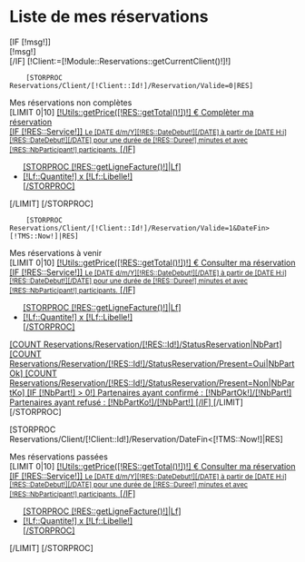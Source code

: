 <h1>Liste de mes réservations</h1>
[IF [!msg!]]
    <div class="alert alert-[!action!]">[!msg!]</div>
[/IF]
[!Client:=[!Module::Reservations::getCurrentClient()!]!]


        [STORPROC Reservations/Client/[!Client::Id!]/Reservation/Valide=0|RES]
<div class="alert alert-danger">
Mes réservations non complètes
</div>
        [LIMIT 0|10]
<a href="/[!Sys::getMenu(Reservations/Reservation)!]/[!RES::Id!]" class="btn-tennis">
<span class="label label-danger pull-right">[!Utils::getPrice([!RES::getTotal()!])!] €</span>
Complèter ma réservation<br/>
    [IF [!RES::Service!]]
    <small>Le [DATE d/m/Y][!RES::DateDebut!][/DATE] à partir de [DATE H:i][!RES::DateDebut!][/DATE] pour une durée de [!RES::Duree!] minutes et avec [!RES::NbParticipant!] participants.</small>
    [/IF]
    <ul>
        [STORPROC [!RES::getLigneFacture()!]|Lf]
        <li>[!Lf::Quantite!] x [!Lf::Libelle!]</li>
        [/STORPROC]
    </ul>
</a>
        [/LIMIT]
        [/STORPROC]

        [STORPROC Reservations/Client/[!Client::Id!]/Reservation/Valide=1&DateFin>[!TMS::Now!]|RES]
<div class="alert alert-success">
Mes réservations à venir
</div>
        [LIMIT 0|10]
<a href="/[!Sys::getMenu(Reservations/Reservation)!]/[!RES::Id!]" class="btn-tennis">
<span class="label label-success pull-right">[!Utils::getPrice([!RES::getTotal()!])!] €</span>
Consulter ma réservation<br/>
    [IF [!RES::Service!]]
    <small>Le [DATE d/m/Y][!RES::DateDebut!][/DATE] à partir de [DATE H:i][!RES::DateDebut!][/DATE] pour une durée de [!RES::Duree!] minutes et avec [!RES::NbParticipant!] participants.</small>
    [/IF]
    <ul>
        [STORPROC [!RES::getLigneFacture()!]|Lf]
        <li>[!Lf::Quantite!] x [!Lf::Libelle!]</li>
        [/STORPROC]
    </ul>
    [COUNT Reservations/Reservation/[!RES::Id!]/StatusReservation|NbPart]
    [COUNT Reservations/Reservation/[!RES::Id!]/StatusReservation/Present=Oui|NbPartOk]
    [COUNT Reservations/Reservation/[!RES::Id!]/StatusReservation/Present=Non|NbPartKo]
    [IF [!NbPart!] > 0!]
        Partenaires ayant confirmé : [!NbPartOk!]/[!NbPart!] <br/>
        Partenaires ayant refusé : [!NbPartKo!]/[!NbPart!]
    [/IF]
</a>
        [/LIMIT]
        [/STORPROC]

[STORPROC Reservations/Client/[!Client::Id!]/Reservation/DateFin<[!TMS::Now!]|RES]
<div class="alert alert-info">
    Mes réservations passées
</div>
[LIMIT 0|10]
<a href="/[!Sys::getMenu(Reservations/Reservation)!]/[!RES::Id!]" class="btn-tennis">
    <span class="label label-primary pull-right">[!Utils::getPrice([!RES::getTotal()!])!] €</span>
    Consulter ma réservation<br/>
    [IF [!RES::Service!]]
    <small>Le [DATE d/m/Y][!RES::DateDebut!][/DATE] à partir de [DATE H:i][!RES::DateDebut!][/DATE] pour une durée de [!RES::Duree!] minutes et avec [!RES::NbParticipant!] participants.</small>
    [/IF]
    <ul>
        [STORPROC [!RES::getLigneFacture()!]|Lf]
        <li>[!Lf::Quantite!] x [!Lf::Libelle!]</li>
        [/STORPROC]
    </ul>
</a>
[/LIMIT]
[/STORPROC]